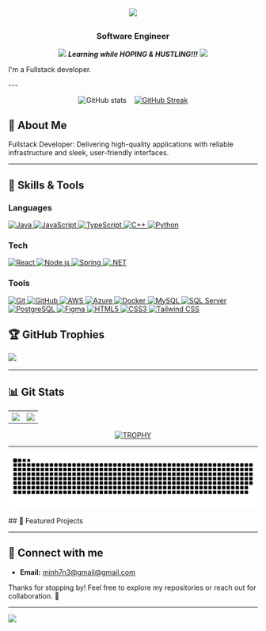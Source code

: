 <h1 align="center">
    <img src="https://readme-typing-svg.herokuapp.com/?font=Righteous&size=35&center=true&vCenter=true&width=500&height=70&duration=4000&lines=Hi+There!+👋;+I'm+Hoàng+Minh!;" />
</h1>
<div align="center">
<h3 align="center">Software Engineer </h3>
<img src="https://media.giphy.com/media/VgCDAzcKvsR6OM0uWg/giphy.gif" width="50"> <b><i>Learning while HOPING &amp; HUSTLING!!!</i></b> 
<img src="https://media.giphy.com/media/7j2hfyeVcDtf2/giphy.gif" width="50">

</div>

I'm a Fullstack developer.

---<p align="center">
  <img src="https://github-readme-stats.vercel.app/api?username=VoHMinh&show_icons=true&theme=github_dark" alt="GitHub stats" />
  &nbsp;&nbsp;
  <a href="https://git.io/streak-stats">
    <img src="https://github-readme-streak-stats-eight.vercel.app?user=VoHMinh&theme=tokyonight&hide_border=false" alt="GitHub Streak" />
  </a>
</p>


## 🦀 About Me  

Fullstack Developer: Delivering high-quality applications with reliable infrastructure and sleek, user-friendly interfaces.

---

## 🔧 Skills & Tools

<h3 align="left">Languages</h3>
<p align="left">
  <a href="https://www.java.com" target="_blank" rel="noreferrer">
    <img src="https://img.shields.io/badge/Java-JAV101?style=for-the-badge&logo=java&logoColor=white" alt="Java"/>
  </a>
  <a href="https://developer.mozilla.org/en-US/docs/Web/JavaScript" target="_blank" rel="noreferrer">
    <img src="https://img.shields.io/badge/JavaScript-F7DF1E?style=for-the-badge&logo=javascript&logoColor=black" alt="JavaScript"/>
  </a>
  <a href="https://www.typescriptlang.org/" target="_blank" rel="noreferrer">
    <img src="https://img.shields.io/badge/TypeScript-3178C6?style=for-the-badge&logo=typescript&logoColor=white" alt="TypeScript"/>
  </a>
  <a href="https://www.w3schools.com/cpp/" target="_blank" rel="noreferrer">
    <img src="https://img.shields.io/badge/C%2B%2B-00599C?style=for-the-badge&logo=c%2b%2b&logoColor=white" alt="C++"/>
  </a>
  <a href="https://www.python.org/" target="_blank" rel="noreferrer">
    <img src="https://img.shields.io/badge/Python-3776AB?style=for-the-badge&logo=python&logoColor=white" alt="Python"/>
  </a>
</p>

<h3 align="left">Tech</h3>
<p align="left">
  <a href="https://reactjs.org/" target="_blank" rel="noreferrer">
    <img src="https://img.shields.io/badge/React-20232A?style=for-the-badge&logo=react&logoColor=61DAFB" alt="React"/>
  </a>
  <a href="https://nodejs.org" target="_blank" rel="noreferrer">
    <img src="https://img.shields.io/badge/Node.js-339933?style=for-the-badge&logo=node.js&logoColor=white" alt="Node.js"/>
  </a>
  <a href="https://spring.io/" target="_blank" rel="noreferrer">
    <img src="https://img.shields.io/badge/Spring-6DB33F?style=for-the-badge&logo=spring&logoColor=white" alt="Spring"/>
  </a>
  <a href="https://dotnet.microsoft.com/" target="_blank" rel="noreferrer">
    <img src="https://img.shields.io/badge/.NET-512BD4?style=for-the-badge&logo=.net&logoColor=white" alt=".NET"/>
  </a>
</p>

<h3 align="left">Tools</h3>
<p align="left">
  <a href="https://git-scm.com/" target="_blank" rel="noreferrer">
    <img src="https://img.shields.io/badge/Git-F05032?style=for-the-badge&logo=git&logoColor=white" alt="Git"/>
  </a>
  <a href="https://github.com/" target="_blank" rel="noreferrer">
    <img src="https://img.shields.io/badge/GitHub-181717?style=for-the-badge&logo=github&logoColor=white" alt="GitHub"/>
  </a>
  <a href="https://aws.amazon.com" target="_blank" rel="noreferrer">
    <img src="https://img.shields.io/badge/AWS-232F3E?style=for-the-badge&logo=amazon-aws&logoColor=white" alt="AWS"/>
  </a>
  <a href="https://azure.microsoft.com/en-in/" target="_blank" rel="noreferrer">
    <img src="https://img.shields.io/badge/Microsoft_Azure-0089D6?style=for-the-badge&logo=microsoft-azure&logoColor=white" alt="Azure"/>
  </a>
  <a href="https://www.docker.com/" target="_blank" rel="noreferrer">
    <img src="https://img.shields.io/badge/Docker-2496ED?style=for-the-badge&logo=docker&logoColor=white" alt="Docker"/>
  </a>
  <a href="https://www.mysql.com/" target="_blank" rel="noreferrer">
    <img src="https://img.shields.io/badge/MySQL-4479A1?style=for-the-badge&logo=mysql&logoColor=white" alt="MySQL"/>
  </a>
  <a href="https://www.microsoft.com/en-us/sql-server" target="_blank" rel="noreferrer">
    <img src="https://img.shields.io/badge/SQL_Server-CC2927?style=for-the-badge&logo=microsoft-sql-server&logoColor=white" alt="SQL Server"/>
  </a>
  <a href="https://www.postgresql.org" target="_blank" rel="noreferrer">
    <img src="https://img.shields.io/badge/PostgreSQL-4169E1?style=for-the-badge&logo=postgresql&logoColor=white" alt="PostgreSQL"/>
  </a>
  <a href="https://www.figma.com/" target="_blank" rel="noreferrer">
    <img src="https://img.shields.io/badge/Figma-F24E1E?style=for-the-badge&logo=figma&logoColor=white" alt="Figma"/>
  </a>
  <a href="https://www.w3.org/html/" target="_blank" rel="noreferrer">
    <img src="https://img.shields.io/badge/HTML5-E34F26?style=for-the-badge&logo=html5&logoColor=white" alt="HTML5"/>
  </a>
  <a href="https://www.w3schools.com/css/" target="_blank" rel="noreferrer">
    <img src="https://img.shields.io/badge/CSS3-1572B6?style=for-the-badge&logo=css3&logoColor=white" alt="CSS3"/>
  </a>
  <a href="https://tailwindcss.com/" target="_blank" rel="noreferrer">
    <img src="https://img.shields.io/badge/Tailwind_CSS-38B2AC?style=for-the-badge&logo=tailwind-css&logoColor=white" alt="Tailwind CSS"/>
  </a>
</p>



## 🏆 GitHub Trophies
![](https://github-profile-trophy.vercel.app/?username=VoHMinh&theme=tokyonight&no-frame=false&no-bg=false&margin-w=4)


---
## 📊 Git Stats

<table align="center">
<tbody>
<tr border="none">
  <td width="50%" align="center">
    <img align="center" src="https://github-readme-stats.vercel.app/api?username=BaoTo12&amp;theme=radical&amp;show_icons=true&amp;count_private=true">
    <br/>
  </td>
  <td width="50%" align="center">
    <img align="center" src="https://github-readme-stats.vercel.app/api/top-langs/?username=BaoTo12&layout=compact&theme=radical&hide_border=false&amp;no-bg=true&amp;no-frame=true&amp;langs_count=10">
  </td>
</tr>
</tbody>
</table>
<!--- stats (end) -->
<!--- trophy (start) -->
<div align="center">
  <a href="https://github.com/ryo-ma/github-profile-trophy" title="Go to Source">
      <img align="center" width="84%" src="https://github-profile-trophy.vercel.app/?username=BaoTo12&amp;theme=radical&amp;row=1&amp;column=7&amp;margin-h=15&amp;margin-w=5&amp;no-bg=true" alt="TROPHY">
    </a>
</div>
<!--- trophy (start) -->
<p></p>        
<!--- stats (end) -->

<hr>

<p align="center">
  <img src="https://raw.githubusercontent.com/Elanza-48/Elanza-48/main/resources/img/github-contribution-grid-snake.svg" alt="example">
</p>
## 📂 Featured Projects

---

## 🌟 Connect with me

- **Email:** [minh7n3@gmail@gmail.com](mailto:minh7n3@gmail.com)   


Thanks for stopping by! Feel free to explore my repositories or reach out for collaboration. 🚀

---
<!-- Tạo namespace “anhyeager” và key “haikyu” -->
![](https://count.getloli.com/@anhyeager?name=VoHMinh&theme=random&padding=7&offset=0&align=top&scale=1&pixelated=1&darkmode=auto)
